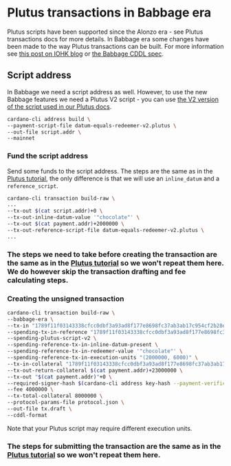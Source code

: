 # Plutus transactions in Babbage era
Plutus scripts have been supported since the Alonzo era - see Plutus transactions docs for more details. In Babbage era some changes have been made to the way Plutus transactions can be built. For more information see [this post on IOHK blog](https://iohk.io/en/blog/posts/2022/07/04/cardano-s-approaching-vasil-upgrade-what-to-expect/) or [the Babbage CDDL spec](https://github.com/input-output-hk/cardano-ledger/blob/master/eras/babbage/test-suite/cddl-files/babbage.cddl).

## Script address
In Babbage we need a script address as well. However, to use the new Babbage features we need a Plutus V2 script - you can use [the V2 version of the script used in our Plutus docs](./data/datum-equals-redeemer-v2.plutus).

```sh
cardano-cli address build \
--payment-script-file datum-equals-redeemer-v2.plutus \
--out-file script.addr \
--mainnet
```

### Fund the script address
Send some funds to the script address. The steps are the same as in the [Plutus tutorial](./plutus-transaction.md), the only difference is that we will use an `inline_datum` and a `reference_script`.

```sh
cardano-cli transaction build-raw \
...
--tx-out $(cat script.addr)+0 \
--tx-out-inline-datum-value '"chocolate"' \
--tx-out $(cat payment.addr)+2000000 \
--tx-out-reference-script-file datum-equals-redeemer-v2.plutus \
...
```

### The steps we need to take before creating the transaction are the same as in the [Plutus tutorial](./plutus-transaction.md) so we won't repeat them here. We do however skip the transaction drafting and fee calculating steps.

### Creating the unsigned transaction
```sh
cardano-cli transaction build-raw \
--babbage-era \
--tx-in "1789f11f03143338cfcc0dbf3a93ad8f177e8698fc37ab3ab17c954cf2b28ee8#0" \
--spending-tx-in-reference "1789f11f03143338cfcc0dbf3a93ad8f177e8698fc37ab3ab17c954cf2b28ee8#1" \
--spending-plutus-script-v2 \
--spending-reference-tx-in-inline-datum-present \
--spending-reference-tx-in-redeemer-value '"chocolate"' \
--spending-reference-tx-in-execution-units "(2000000, 6000)" \
--tx-in-collateral "1789f11f03143338cfcc0dbf3a93ad8f177e8698fc37ab3ab17c954cf2b28ee8#1" \
--tx-out-return-collateral $(cat payment.addr)+23000000 \
--tx-out "$(cat payment.addr)"+0 \
--required-signer-hash $(cardano-cli address key-hash --payment-verification-key-file payment.vkey) \
--fee 4000000 \
--tx-total-collateral 8000000 \
--protocol-params-file protocol.json \
--out-file tx.draft \
--cddl-format
```
Note that your Plutus script may require different execution units.

### The steps for submitting the transaction are the same as in the [Plutus tutorial](./plutus-transaction.md) so we won't repeat them here.